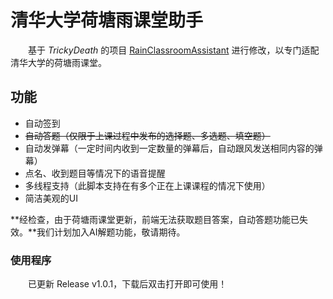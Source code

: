 # 清华大学荷塘雨课堂助手
&emsp;&emsp;基于 *TrickyDeath* 的项目 [RainClassroomAssistant](https://github.com/TrickyDeath/RainClassroomAssitant) 进行修改，以专门适配清华大学的荷塘雨课堂。

## 功能
 - 自动签到
 - ~~自动答题（仅限于上课过程中发布的选择题、多选题、填空题）~~
 - 自动发弹幕（一定时间内收到一定数量的弹幕后，自动跟风发送相同内容的弹幕）
 - 点名、收到题目等情况下的语音提醒
 - 多线程支持（此脚本支持在有多个正在上课课程的情况下使用）
 - 简洁美观的UI
 
**经检查，由于荷塘雨课堂更新，前端无法获取题目答案，自动答题功能已失效。**我们计划加入AI解题功能，敬请期待。

### 使用程序
&emsp;&emsp;已更新 Release v1.0.1，下载后双击打开即可使用！